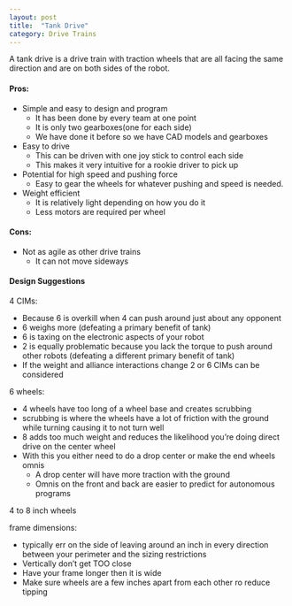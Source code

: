 ```yaml
---
layout: post
title:  "Tank Drive"
category: Drive Trains
---
```

A tank drive is a drive train with traction wheels that are all facing the same direction and are on both sides of the robot. 

#### Pros:
* Simple and easy to design and program
    * It has been done by every team at one point
    * It is only two gearboxes(one for each side)
    * We have done it before so we have CAD models and gearboxes
* Easy to drive
    * This can be driven with one joy stick to control each side
    * This makes it very intuitive for a rookie driver to pick up
* Potential for high speed and pushing force
    * Easy to gear the wheels for whatever pushing and speed is needed. 
* Weight efficient
    * It is relatively light depending on how you do it
    * Less motors are required per wheel

#### Cons:
* Not as agile as other drive trains
    * It can not move sideways

#### Design Suggestions
4 CIMs:
* Because 6 is overkill when 4 can push around just about any opponent 
* 6 weighs more (defeating a primary benefit of tank)
* 6 is taxing on the electronic aspects of your robot
* 2 is equally problematic because you lack the torque to push around other robots (defeating a different primary benefit of tank)
* If the weight and alliance interactions change 2 or 6 CIMs can be considered

6 wheels:
* 4 wheels have too long of a wheel base and creates scrubbing
* scrubbing is where the wheels have a lot of friction with the ground while turning causing it to not turn well
* 8 adds too much weight and reduces the likelihood you’re doing direct drive on the center wheel
* With this you either need to do a drop center or make the end wheels omnis
    * A drop center will have more traction with the ground
    * Omnis on the front and back are easier to predict for autonomous programs
    
4 to 8 inch wheels

frame dimensions:
* typically err on the side of leaving around an inch in every direction between your perimeter and the sizing restrictions 
* Vertically don’t get TOO close
* Have your frame longer then it is wide
* Make sure wheels are a few inches apart from each other ro reduce tipping
